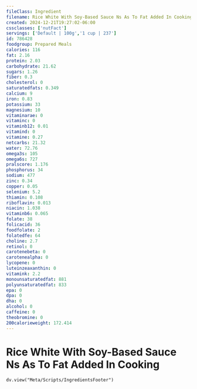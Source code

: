 ```yaml
---
fileClass: Ingredient
filename: Rice White With Soy-Based Sauce Ns As To Fat Added In Cooking
created: 2024-12-21T19:27:02-06:00
cssclasses: ['nutFact']
servings: ['Default | 100g','1 cup | 237']
id: 786428
foodgroup: Prepared Meals
calories: 116
fat: 2.16
protein: 2.03
carbohydrate: 21.62
sugars: 1.26
fiber: 0.3
cholesterol: 0
saturatedfats: 0.349
calcium: 9
iron: 0.83
potassium: 33
magnesium: 10
vitaminarae: 0
vitaminc: 0
vitaminb12: 0.01
vitamind: 0
vitamine: 0.27
netcarbs: 21.32
water: 72.76
omega3s: 105
omega6s: 727
pralscore: 1.176
phosphorus: 34
sodium: 477
zinc: 0.34
copper: 0.05
selenium: 5.2
thiamin: 0.108
riboflavin: 0.013
niacin: 1.038
vitaminb6: 0.065
folate: 38
folicacid: 36
foodfolate: 2
folatedfe: 64
choline: 2.7
retinol: 0
carotenebeta: 0
carotenealpha: 0
lycopene: 0
luteinzeaxanthin: 0
vitamink: 2.2
monounsaturatedfat: 881
polyunsaturatedfat: 833
epa: 0
dpa: 0
dha: 0
alcohol: 0
caffeine: 0
theobromine: 0
200calorieweight: 172.414
---
```


# Rice White With Soy-Based Sauce Ns As To Fat Added In Cooking

```dataviewjs
dv.view("Meta/Scripts/IngredientsFooter")
```
